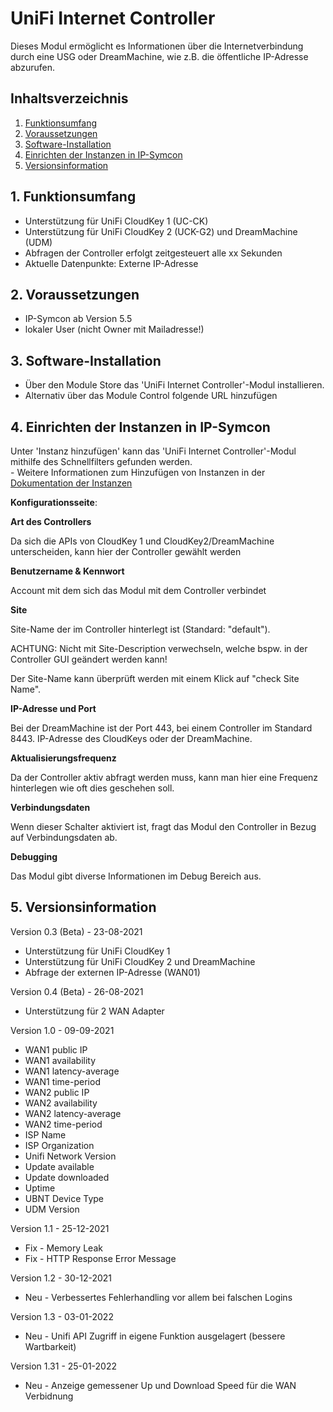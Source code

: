 # UniFi Internet Controller
Dieses Modul ermöglicht es Informationen über die Internetverbindung durch eine USG oder DreamMachine, wie z.B. die öffentliche IP-Adresse abzurufen.

## Inhaltsverzeichnis

1. [Funktionsumfang](#1-funktionsumfang)
2. [Voraussetzungen](#2-voraussetzungen)
3. [Software-Installation](#3-software-installation)
4. [Einrichten der Instanzen in IP-Symcon](#4-einrichten-der-instanzen-in-ip-symcon)
5. [Versionsinformation](#5-versionsinformation)

## 1. Funktionsumfang

* Unterstützung für UniFi CloudKey 1 (UC-CK)
* Unterstützung für UniFi CloudKey 2 (UCK-G2) und DreamMachine (UDM)
* Abfragen der Controller erfolgt zeitgesteuert alle xx Sekunden
* Aktuelle Datenpunkte: Externe IP-Adresse

## 2. Voraussetzungen

- IP-Symcon ab Version 5.5
- lokaler User (nicht Owner mit Mailadresse!)

## 3. Software-Installation

* Über den Module Store das 'UniFi Internet Controller'-Modul installieren.
* Alternativ über das Module Control folgende URL hinzufügen

## 4. Einrichten der Instanzen in IP-Symcon

 Unter 'Instanz hinzufügen' kann das 'UniFi Internet Controller'-Modul mithilfe des Schnellfilters gefunden werden.  
	- Weitere Informationen zum Hinzufügen von Instanzen in der [Dokumentation der Instanzen](https://www.symcon.de/service/dokumentation/konzepte/instanzen/#Instanz_hinzufügen)

__Konfigurationsseite__:

**Art des Controllers**

Da sich die APIs von CloudKey 1 und CloudKey2/DreamMachine unterscheiden, kann hier der Controller gewählt werden

**Benutzername & Kennwort**

Account mit dem sich das Modul mit dem Controller verbindet

**Site**

Site-Name der im Controller hinterlegt ist (Standard: "default").

ACHTUNG: Nicht mit Site-Description verwechseln, welche bspw. in der Controller GUI geändert werden kann!

Der Site-Name kann überprüft werden mit einem Klick auf "check Site Name".

**IP-Adresse und Port**

Bei der DreamMachine ist der Port 443, bei einem Controller im Standard 8443. IP-Adresse des CloudKeys oder der DreamMachine.

**Aktualisierungsfrequenz**

Da der Controller aktiv abfragt werden muss, kann man hier eine Frequenz hinterlegen wie oft dies geschehen soll. 

**Verbindungsdaten**

Wenn dieser Schalter aktiviert ist, fragt das Modul den Controller in Bezug auf Verbindungsdaten ab.

**Debugging**

Das Modul gibt diverse Informationen im Debug Bereich aus. 

## 5. Versionsinformation

Version 0.3 (Beta) - 23-08-2021
* Unterstützung für UniFi CloudKey 1
* Unterstützung für UniFi CloudKey 2 und DreamMachine
* Abfrage der externen IP-Adresse (WAN01)

Version 0.4 (Beta) - 26-08-2021
* Unterstützung für 2 WAN Adapter

Version 1.0 - 09-09-2021
* WAN1 public IP
* WAN1 availability
* WAN1 latency-average
* WAN1 time-period
* WAN2 public IP
* WAN2 availability
* WAN2 latency-average
* WAN2 time-period
* ISP Name
* ISP Organization
* Unifi Network Version
* Update available
* Update downloaded
* Uptime
* UBNT Device Type
* UDM Version

Version 1.1 - 25-12-2021
* Fix - Memory Leak
* Fix - HTTP Response Error Message

Version 1.2 - 30-12-2021
* Neu - Verbessertes Fehlerhandling vor allem bei falschen Logins

Version 1.3 - 03-01-2022
* Neu - Unifi API Zugriff in eigene Funktion ausgelagert (bessere Wartbarkeit)

Version 1.31 - 25-01-2022
* Neu - Anzeige gemessener Up und Download Speed für die WAN Verbidnung
